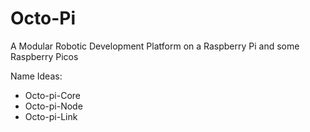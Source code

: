 # Octo-Pi
A Modular Robotic Development Platform on a Raspberry Pi and some Raspberry Picos

Name Ideas:
- Octo-pi-Core
- Octo-pi-Node
- Octo-pi-Link
